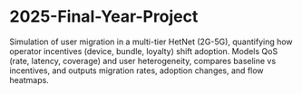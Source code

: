 # 2025-Final-Year-Project
Simulation of user migration in a multi-tier HetNet (2G-5G), quantifying how operator incentives (device, bundle, loyalty) shift adoption. Models QoS (rate, latency, coverage) and user heterogeneity, compares baseline vs incentives, and outputs migration rates, adoption changes, and flow heatmaps.

